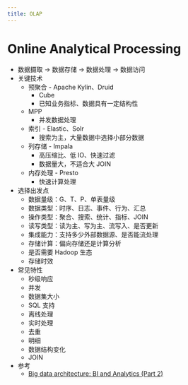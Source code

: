 ```yaml
---
title: OLAP
---
```


# Online Analytical Processing

- 数据摄取 -> 数据存储 -> 数据处理 -> 数据访问
- 关键技术
  - 预聚合 - Apache Kylin、Druid
    - Cube
    - 已知业务指标、数据具有一定结构性
  - MPP
    - 并发数据处理
  - 索引 - Elastic、Solr
    - 搜索为主，大量数据中选择小部分数据
  - 列存储 - Impala
    - 高压缩比、低 IO、快速过滤
    - 数据量大，不适合大 JOIN
  - 内存处理 - Presto
    - 快速计算处理
- 选择出发点
  - 数据量级：G、T、P、单表量级
  - 数据类型：时序、日志、事件、行为、汇总
  - 操作类型：聚合、搜索、统计、指标、JOIN
  - 读写类型：读为主、写为主、流写入、是否更新
  - 集成能力：支持多少外部数据源、是否能流处理
  - 存储计算：偏向存储还是计算分析
  - 是否需要 Hadoop 生态
  - 存储时效
- 常见特性
  - 秒级响应
  - 并发
  - 数据集大小
  - SQL 支持
  - 离线处理
  - 实时处理
  - 去重
  - 明细
  - 数据结构变化
  - JOIN
- 参考
  - [Big data architecture: BI and Analytics (Part 2)](https://www.slideshare.net/welkaim/big-data-architecture-bi-and-analytics-part-2)

